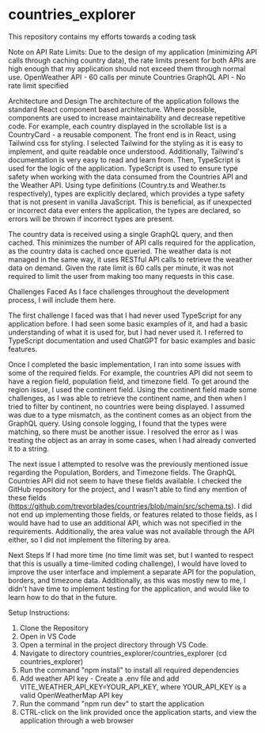 # countries_explorer
This repository contains my efforts towards a coding task

Note on API Rate Limits:
Due to the design of my application (minimizing API calls through caching country data), the rate limits present for both APIs are high enough that my application should not exceed them through normal use.
OpenWeather API - 60 calls per minute
Countries GraphQL API - No rate limit specified

Architecture and Design
The architecture of the application follows the standard React component based architecture. Where possible, components are used to increase maintainability and decrease repetitive code.  For example, each country displayed in the scrollable list is a CountryCard -  a reusable component.  The front end is in React, using Tailwind css for styling.  I selected Tailwind for the styling as it is easy to implement, and quite readable once understood.  Additionally, Tailwind's documentation is very easy to read and learn from.  Then, TypeScript is used for the logic of the application.  TypeScript is used to ensure type safety when working with the data consumed from the Countries API and the Weather API. Using type definitions (Country.ts and Weather.ts respectively), types are explicitly declared, which provides a type safety that is not present in vanilla JavaScript.  This is beneficial, as if unexpected or incorrect data ever enters the application, the types are declared, so errors will be thrown if incorrect types are present.

The country data is received using a single GraphQL query, and then cached. This minimizes the number of API calls required for the application, as the country data is cached once queried. The weather data is not managed in the same way, it uses RESTful API calls to retrieve the weather data on demand.  Given the rate limit is 60 calls per minute, it was not required to limit the user from making too many requests in this case.

Challenges Faced
As I face challenges throughout the development process, I will include them here.

The first challenge I faced was that I had never used TypeScript for any application before. I had seen some basic examples of it, and had a basic understanding of what it is used for, but I had never used it.  I referred to TypeScript documentation and used ChatGPT for basic examples and basic features.

Once I completed the basic implementation, I ran into some issues with some of the required fields.  For example, the countries API did not seem to have a region field, population field, and timezone field.  To get around the region issue, I used the continent field. Using the continent field made some challenges, as I was able to retrieve the continent name, and then when I tried to filter by continent, no countries were being displayed.  I assumed was due to a type mismatch, as the continent comes as an object from the GraphQL query.  Using console logging, I found that the types were matching, so there must be another issue.  I resolved the error as I was treating the object as an array in some cases, when I had already converted it to a string.

The next issue I attempted to resolve was the previously mentioned issue regarding the Population, Borders, and Timezone fields.  The GraphQL Countries API did not seem to have these fields available.  I checked the GitHub repository for the project, and I wasn't able to find any mention of these fields (https://github.com/trevorblades/countries/blob/main/src/schema.ts).  I did not end up implementing those fields, or features related to those fields, as I would have had to use an additional API, which was not specified in the requirements.  Additionally, the area value was not available through the API either, so I did not implement the filtering by area.

Next Steps
If I had more time (no time limit was set, but I wanted to respect that this is usually a time-limited coding challenge), I would have loved to improve the user interface and implement a separate API for the population, borders, and timezone data.  Additionally, as this was mostly new to me, I didn't have time to implement testing for the application, and would like to learn how to do that in the future.

Setup Instructions:
1. Clone the Repository
2. Open in VS Code
3. Open a terminal in the project directory through VS Code.
4. Navigate to directory countries_explorer/countries_explorer (cd countries_explorer)
5. Run the command "npm install" to install all required dependencies
6. Add weather API key - Create a .env file and add VITE_WEATHER_API_KEY=YOUR_API_KEY, where YOUR_API_KEY is a valid OpenWeatherMap API key
7. Run the command "npm run dev" to start the application
8. CTRL-click on the link provided once the application starts, and view the application through a web browser